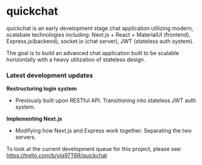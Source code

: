 # quickchat
quickchat is an early development stage chat application utilizing modern, scalabale technologies including: Next.js + React + MaterialUI (frontend), Express.js(backend), socket.io (chat server), JWT (stateless auth system).

The goal is to build an advanced chat application built to be scalable horizontally with a heavy utilization of stateless design.

### Latest development updates
**Restructuring login system**
- Previously built upon RESTful API. Transitioning into stateless JWT auth system.

**Implementing Next.js**
- Modifying how Next.js and Express work together. Separating the two servers.

To look at the current development queue for this project, please see:
https://trello.com/b/yiq97T6R/quickchat
